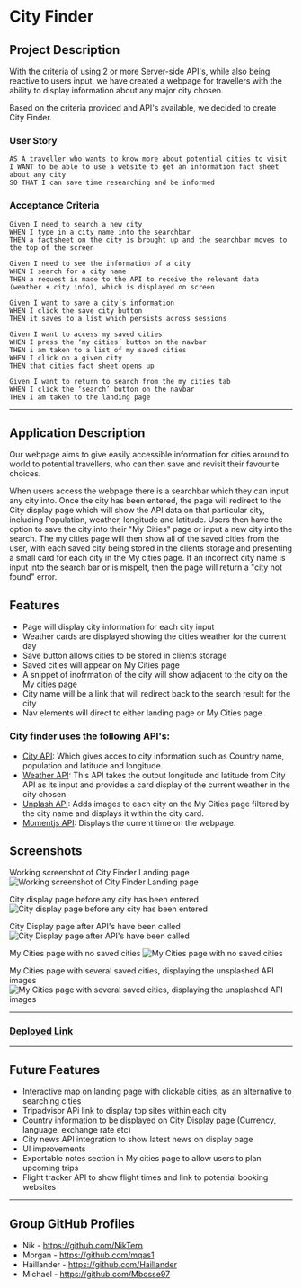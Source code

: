 # City Finder
## Project Description
With the criteria of using 2 or more Server-side API's, while also being reactive to users input, we have created a webpage for travellers with the ability to display 
information about any major city chosen.

Based on the criteria provided and API's available, we decided to create City Finder. 

### User Story
```
AS A traveller who wants to know more about potential cities to visit
I WANT to be able to use a website to get an information fact sheet about any city
SO THAT I can save time researching and be informed
```
### Acceptance Criteria
```
Given I need to search a new city
WHEN I type in a city name into the searchbar
THEN a factsheet on the city is brought up and the searchbar moves to the top of the screen

Given I need to see the information of a city
WHEN I search for a city name
THEN a request is made to the API to receive the relevant data (weather + city info), which is displayed on screen

Given I want to save a city’s information
WHEN I click the save city button
THEN it saves to a list which persists across sessions

Given I want to access my saved cities 
WHEN I press the ‘my cities’ button on the navbar
THEN i am taken to a list of my saved cities
WHEN I click on a given city
THEN that cities fact sheet opens up

Given I want to return to search from the my cities tab
WHEN I click the ‘search’ button on the navbar
THEN I am taken to the landing page
```
---

## Application Description 

Our webpage aims to give easily accessible information for cities around to world to potential travellers, who can then save and revisit their favourite choices. 

When users access the webpage there is a searchbar which they can input any city into. Once the city has been entered, the page will redirect to the City display page which will show the 
API data on that particular city, including Population, weather, longitude and latitude. Users then have the option to save the city into their "My Cities" page or input a new city into the search. 
The my cities page will then show all of the saved cities from the user, with each saved city being stored in the clients storage and presenting a small card for each city in the My cities page. 
If an incorrect city name is input into the search bar or is mispelt, then the page will return a "city not found" error. 

## Features
- Page will display city information for each city input
- Weather cards are displayed showing the cities weather for the current day
- Save button allows cities to be stored in clients storage
- Saved cities will appear on My Cities page
- A snippet of inofrmation of the city will show adjacent to the city on the My cities page
- City name will be a link that will redirect back to the search result for the city
- Nav elements will direct to either landing page or My Cities page

### City finder uses the following API's:
- [City API](https://api-ninjas.com/api/city): Which gives acces to city information such as Country name, population and latitude and longitude.
- [Weather API](https://api-ninjas.com/api/weather): This API takes the output longitude and latitude from City API as its input and provides a card display of 
    the current weather in the city chosen.
- [Unplash API](https://unsplash.com/developers): Adds images to each city on the My Cities page filtered by the city name and displays it within the city card. 
- [Momentjs API](https://momentjs.com/docs/): Displays the current time on the webpage. 

## Screenshots 

Working screenshot of City Finder Landing page
![Working screenshot of City Finder Landing page](./assets/images/landing-page.PNG)


City display page before any city has been entered
![City display page before any city has been entered](./assets/images/city-display-blank.PNG)


City Display page after API's have been called
![City Display page after API's have been called](./assets/images/city-display-filled.PNG)

My Cities page with no saved cities
![My Cities page with no saved cities](./assets/images/my-cities-page-blank.PNG)

My Cities page with several saved cities, displaying the unsplashed API images
![My Cities page with several saved cities, displaying the unsplashed API images](./assets/images/my-cities-page-filled.PNG)

---
### [Deployed Link](https://niktern.github.io/Project-1-CityFinder/)
---

## Future Features
- Interactive map on landing page with clickable cities, as an alternative to searching cities
- Tripadvisor APi link to display top sites within each city
- Country information to be displayed on City Display page (Currency, language, exchange rate etc)
- City news API integration to show latest news on display page
- UI improvements
- Exportable notes section in My cities page to allow users to plan upcoming trips
- Flight tracker API to show flight times and link to potential booking websites
---

## Group GitHub Profiles
- Nik - https://github.com/NikTern 
- Morgan - https://github.com/mqas1 
- Haillander - https://github.com/Haillander 
- Michael - https://github.com/Mbosse97  
